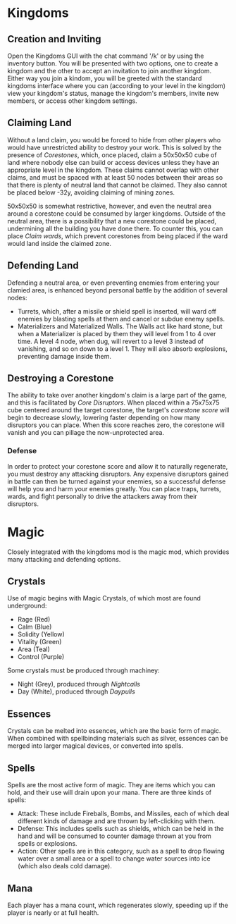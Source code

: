 # Kingdoms

## Creation and Inviting

Open the Kingdoms GUI with the chat command '/k' or by using the inventory button. You will be presented with two options, one to create a kingdom and the other to accept an invitation to join another kingdom.
Either way you join a kindom, you will be greeted with the standard kingdoms interface where you can (according to your level in the kingdom) view your kingdom's status, manage the kingdom's members, invite new members, or access other kingdom settings.

## Claiming Land

Without a land claim, you would be forced to hide from other players who would have unrestricted ability to destroy your work. This is solved by the presence of *Corestones*, which, once placed, claim a 50x50x50 cube of land where nobody else can build or access devices unless they have an appropriate level in the kingdom.
These claims cannot overlap with other claims, and must be spaced with at least 50 nodes between their areas so that there is plenty of neutral land that cannot be claimed. They also cannot be placed below -32y, avoiding claiming of mining zones.

50x50x50 is somewhat restrictive, however, and even the neutral area around a corestone could be consumed by larger kingdoms. Outside of the neutral area, there is a possibility that a new corestone could be placed, undermining all the building you have done there. To counter this, you can place *Claim wards*, which prevent corestones from being placed if the ward would land inside the claimed zone.

## Defending Land

Defending a neutral area, or even preventing enemies from entering your clamied area, is enhanced beyond personal battle by the addition of several nodes:

* Turrets, which, after a missile or shield spell is inserted, will ward off enemies by blasting spells at them and cancel or subdue enemy spells.
* Materializers and Materialized Walls. The Walls act like hard stone, but when a Materializer is placed by them they will level from 1 to 4 over time. A level 4 node, when dug, will revert to a level 3 instead of vanishing, and so on down to a level 1. They will also absorb explosions, preventing damage inside them.

## Destroying a Corestone

The ability to take over another kingdom's claim is a large part of the game, and this is facilitated by *Core Disruptors*. When placed within a 75x75x75 cube centered around the target corestone, the target's *corestone score* will begin to decrease slowly, lowering faster depending on how many disruptors you can place. When this score reaches zero, the corestone will vanish and you can pillage the now-unprotected area.

### Defense

In order to protect your corestone score and allow it to naturally regenerate, you must destroy any attacking disruptors. Any expensive disruptors gained in battle can then be turned against your enemies, so a successful defense will help you and harm your enemies greatly.
You can place traps, turrets, wards, and fight personally to drive the attackers away from their disruptors.

# Magic

Closely integrated with the kingdoms mod is the magic mod, which provides many attacking and defending options.

## Crystals

Use of magic begins with Magic Crystals, of which most are found underground:

* Rage (Red)
* Calm (Blue)
* Solidity (Yellow)
* Vitality (Green)
* Area (Teal)
* Control (Purple)

Some crystals must be produced through machiney:

* Night (Grey), produced through *Nightcalls*
* Day (White), produced through *Daypulls*

## Essences

Crystals can be melted into essences, which are the basic form of magic. When combined with spellbinding materials such as silver, essences can be merged into larger magical devices, or converted into spells.

## Spells

Spells are the most active form of magic. They are items which you can hold, and their use will drain upon your mana.
There are three kinds of spells:

* Attack: These include Fireballs, Bombs, and Missiles, each of which deal different kinds of damage and are thrown by left-clicking with them.
* Defense: This includes spells such as shields, which can be held in the hand and will be consumed to counter damage thrown at you from spells or explosions.
* Action: Other spells are in this category, such as a spell to drop flowing water over a small area or a spell to change water sources into ice (which also deals cold damage).

## Mana

Each player has a mana count, which regenerates slowly, speeding up if the player is nearly or at full health.
